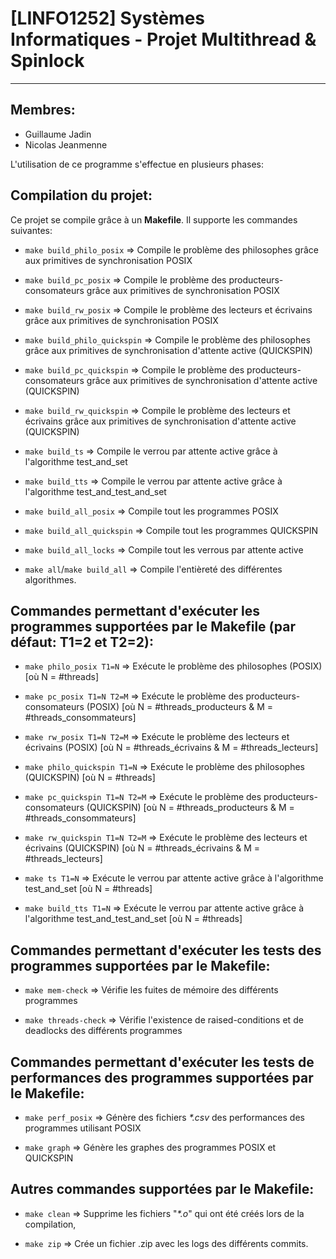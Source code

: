 # [LINFO1252] Systèmes Informatiques - Projet Multithread & Spinlock
---

## **Membres:**

* Guillaume Jadin
* Nicolas Jeanmenne


L'utilisation de ce programme s'effectue en plusieurs phases:

## Compilation du projet:

Ce projet se compile grâce à un **Makefile**. Il supporte les commandes suivantes:

- `make build_philo_posix` => Compile le problème des philosophes grâce aux primitives de synchronisation POSIX

- `make build_pc_posix` => Compile le problème des producteurs-consomateurs grâce aux primitives de synchronisation POSIX

- `make build_rw_posix` => Compile le problème des lecteurs et écrivains grâce aux primitives de synchronisation POSIX



- `make build_philo_quickspin` => Compile le problème des philosophes grâce aux primitives de synchronisation d'attente active (QUICKSPIN)

- `make build_pc_quickspin` => Compile le problème des producteurs-consomateurs grâce aux primitives de synchronisation d'attente active (QUICKSPIN)

- `make build_rw_quickspin` => Compile le problème des lecteurs et écrivains grâce aux primitives de synchronisation d'attente active (QUICKSPIN)



- `make build_ts` => Compile le verrou par attente active grâce à l'algorithme test_and_set

- `make build_tts` => Compile le verrou par attente active grâce à l'algorithme test_and_test_and_set



- `make build_all_posix` => Compile tout les programmes POSIX

- `make build_all_quickspin` => Compile tout les programmes QUICKSPIN

- `make build_all_locks` => Compile tout les verrous par attente active



- `make all`/`make build_all` => Compile l'entièreté des différentes algorithmes.
    
    
## Commandes permettant d'exécuter les programmes supportées par le Makefile (par défaut: T1=2 et T2=2):

- `make philo_posix T1=N` => Exécute le problème des philosophes (POSIX) [où N = #threads]

- `make pc_posix T1=N T2=M` => Exécute le problème des producteurs-consomateurs (POSIX) [où N = #threads_producteurs & M = #threads_consommateurs]

- `make rw_posix T1=N T2=M` => Exécute le problème des lecteurs et écrivains (POSIX) [où N = #threads_écrivains & M = #threads_lecteurs]



- `make philo_quickspin T1=N` => Exécute le problème des philosophes (QUICKSPIN) [où N = #threads]

- `make pc_quickspin T1=N T2=M` => Exécute le problème des producteurs-consomateurs (QUICKSPIN) [où N = #threads_producteurs & M = #threads_consommateurs]

- `make rw_quickspin T1=N T2=M` => Exécute le problème des lecteurs et écrivains (QUICKSPIN) [où N = #threads_écrivains & M = #threads_lecteurs]



- `make ts T1=N` => Exécute le verrou par attente active grâce à l'algorithme test_and_set [où N = #threads]

- `make build_tts T1=N` => Exécute le verrou par attente active grâce à l'algorithme test_and_test_and_set [où N = #threads]


## Commandes permettant d'exécuter les tests des programmes supportées par le Makefile:

- `make mem-check` => Vérifie les fuites de mémoire des différents programmes

- `make threads-check` => Vérifie l'existence de raised-conditions et de deadlocks des différents programmes


## Commandes permettant d'exécuter les tests de performances des programmes supportées par le Makefile:

- `make perf_posix` => Génère des fichiers _*.csv_ des performances des programmes utilisant POSIX

- `make graph` => Génère les graphes des programmes POSIX et QUICKSPIN


## Autres commandes supportées par le Makefile:

- `make clean` => Supprime les fichiers "_*.o_" qui ont été créés lors de la compilation,

- `make zip` => Crée un fichier .zip avec les logs des différents commits.


